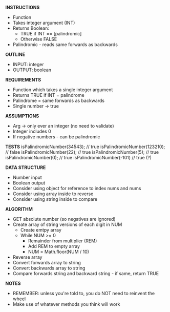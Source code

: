 **INSTRUCTIONS**
- Function
- Takes integer argument (INT)
- Returns Boolean:
  - TRUE if INT == [palindromic]
  - Otherwise FALSE
- Palindromic - reads same forwards as backwards

**OUTLINE**
- INPUT: integer
- OUTPUT: boolean

**REQUIREMENTS**
- Function which takes a single integer argument
- Returns TRUE if INT = palindrome
- Palindrome = same forwards as backwards
- Single number -> true

**ASSUMPTIONS**
- Arg -> only ever an integer (no need to validate)
- Integer includes 0
- If negative numbers - can be palindromic

**TESTS**
isPalindromicNumber(34543);        // true
isPalindromicNumber(123210);       // false
isPalindromicNumber(22);           // true
isPalindromicNumber(5);            // true
isPalindromicNumber(0);            // true
isPalindromicNumber(-101)          // true (?)

**DATA STRUCTURE**
- Number input
- Boolean output
- Consider using object for reference to index nums and nums
- Consider using array inside to reverse
- Consider using string inside to compare

**ALGORITHM**
- GET absolute number (so negatives are ignored)
- Create array of string versions of each digit in NUM
  - Create emtpy array
  - While NUM >= 0
    - Remainder from multiplier (REM)
    - Add REM to empty array
    - NUM = Math.floor(NUM / 10)
- Reverse array
- Convert forwards array to string
- Convert backwards array to string
- Compare forwards string and backward string - if same, return TRUE

**NOTES**
- REMEMBER: unless you're told to, you do NOT need to reinvent the wheel
- Make use of whatever methods you think will work